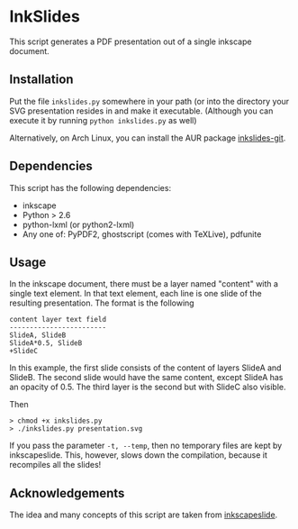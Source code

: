 # InkSlides

This script generates a PDF presentation out of a single inkscape
document. 

## Installation

Put the file `inkslides.py` somewhere in your path (or into the
directory your SVG presentation resides in and make it executable. 
(Although you can execute it by running `python inkslides.py` as
well)

Alternatively, on Arch Linux, you can install the AUR package
[inkslides-git](https://aur.archlinux.org/packages/inkslides-git/).

## Dependencies

This script has the following dependencies:

  * inkscape
  * Python > 2.6
  * python-lxml (or python2-lxml)
  * Any one of: PyPDF2, ghostscript (comes with TeXLive), pdfunite

## Usage

In the inkscape document, there must be a layer named 
"content" with a single text element. In that text element, each line
is one slide of the resulting presentation. The format is the following

    content layer text field
    ------------------------
    SlideA, SlideB
    SlideA*0.5, SlideB
    +SlideC

In this example, the first slide consists of the content of layers
SlideA and SlideB. The second slide would have the same content, 
except SlideA has an opacity of 0.5. The third layer is the second
but with SlideC also visible.

Then

    > chmod +x inkslides.py
    > ./inkslides.py presentation.svg

If you pass the parameter `-t, --temp`, then no temporary files are
kept by inkscapeslide. This, however, slows down the compilation,
because it recompiles all the slides!

## Acknowledgements

The idea and many concepts of this script are taken from 
[inkscapeslide](https://github.com/abourget/inkscapeslide).

